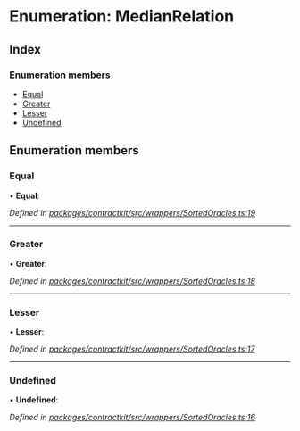 # Enumeration: MedianRelation

## Index

### Enumeration members

* [Equal](_wrappers_sortedoracles_.medianrelation.md#equal)
* [Greater](_wrappers_sortedoracles_.medianrelation.md#greater)
* [Lesser](_wrappers_sortedoracles_.medianrelation.md#lesser)
* [Undefined](_wrappers_sortedoracles_.medianrelation.md#undefined)

## Enumeration members

###  Equal

• **Equal**:

*Defined in [packages/contractkit/src/wrappers/SortedOracles.ts:19](https://github.com/celo-org/celo-monorepo/blob/06adf8b7a/packages/contractkit/src/wrappers/SortedOracles.ts#L19)*

___

###  Greater

• **Greater**:

*Defined in [packages/contractkit/src/wrappers/SortedOracles.ts:18](https://github.com/celo-org/celo-monorepo/blob/06adf8b7a/packages/contractkit/src/wrappers/SortedOracles.ts#L18)*

___

###  Lesser

• **Lesser**:

*Defined in [packages/contractkit/src/wrappers/SortedOracles.ts:17](https://github.com/celo-org/celo-monorepo/blob/06adf8b7a/packages/contractkit/src/wrappers/SortedOracles.ts#L17)*

___

###  Undefined

• **Undefined**:

*Defined in [packages/contractkit/src/wrappers/SortedOracles.ts:16](https://github.com/celo-org/celo-monorepo/blob/06adf8b7a/packages/contractkit/src/wrappers/SortedOracles.ts#L16)*
